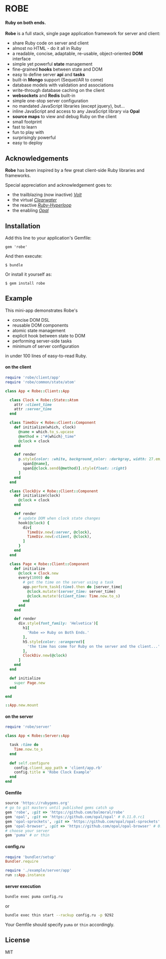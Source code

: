 # ROBE

#### Ruby on both ends.

**Robe** is a full stack, single page application framework for server and client:  

- share Ruby code on server and client
- almost no HTML - do it all in Ruby
- a readable, concise, adaptable, re-usable, object-oriented **DOM** interface
- simple yet powerful **state** management
- fine-grained **hooks** between state and DOM   
- easy to define server **api** and **tasks** 
- built-in **Mongo** support (Sequel/AR to come)
- database models with validation and associations 
- write-through database caching on the client 
- **websockets** and **Redis** built-in  
- simple one-stop server configuration
- no mandated JavaScript libraries (except jquery), but...
- inline JavaScript and access to any JavaScript library via **Opal** 
- **source maps** to view and debug Ruby on the client
- small footprint
- fast to learn
- fun to play with
- surprisingly powerful
- easy to deploy
 
## Acknowledgements

**Robe** has been inspired by a few great client-side Ruby libraries and frameworks. 

Special appreciation and acknowledgement goes to:

- the trailblazing (now inactive) [*Volt*](https://github.com/voltrb/volt) 
- the virtual [*Clearwater*](https://github.com/clearwater-rb)
- the reactive [*Ruby-Hyperloop*](http://ruby-hyperloop.org)
- the enabling [*Opal*](http://opalrb.com/) 

## Installation

Add this line to your application's Gemfile:

    gem 'robe'

And then execute:

    $ bundle

Or install it yourself as:

    $ gem install robe


## Example

This mini-app demonstrates Robe's

- concise DOM DSL
- reusable DOM components
- atomic state management
- explicit hook between state to DOM
- performing server-side tasks 
- minimum of server configuration

in under 100 lines of easy-to-read Ruby.

#### on the client

```ruby
require 'robe/client/app'
require 'robe/common/state/atom'

class App < Robe::Client::App

  class Clock < Robe::State::Atom
    attr :client_time
    attr :server_time
  end

  class TimeDiv < Robe::Client::Component
    def initialize(which, clock)
      @name = which.to_s.upcase
      @method = :"#{which}_time"
      @clock = clock
    end

    def render
      p.style(color: :white, background_color: :darkgray, width: 27.em, padding: 0.5.em)[
        span[@name],
        span[@clock.send(@method)].style(float: :right)
      ]
    end
  end

  class ClockDiv < Robe::Client::Component
    def initialize(clock)
      @clock = clock
    end

    def render
      # update DOM when clock state changes
      hook(@clock) {
        div[
          TimeDiv.new(:server, @clock),
          TimeDiv.new(:client, @clock),
        ]
      }
    end
  end

  class Page < Robe::Client::Component
    def initialize
      @clock = Clock.new
      every(1000) do
        # get the time on the server using a task
        app.perform_task(:time).then do |server_time|
          @clock.mutate!(server_time: server_time)
          @clock.mutate!(client_time: Time.now.to_s)
        end
      end
    end

    def render
      div.style(font_family: 'Helvetica')[
        h1[
          'Robe => Ruby on Both Ends.'
        ],
        h5.style(color: :orangered)[
          'the time has come for Ruby on the server and the client...'.upcase
        ],
        ClockDiv.new(@clock)
      ]
    end
  end

  def initialize
    super Page.new
  end

end

::App.new.mount

```

#### on the server

```ruby
require 'robe/server'

class App < Robe::Server::App

  task :time do
    Time.now.to_s
  end
  
  def self.configure
    config.client_app_path = 'client/app.rb'
    config.title = 'Robe Clock Example'
  end
end
```

#### Gemfile

```ruby
source 'https://rubygems.org'
# go to git masters until published gems catch up
gem 'robe', :git => 'https://github.com/balmoral/robe'
gem 'opal', :git => 'https://github.com/opal/opal' # 0.11.0.rc1
gem 'opal-sprockets', :git => 'https://github.com/opal/opal-sprockets' # for opal 0.11.0.rc1
gem 'opal-browser', :git => 'https://github.com/opal/opal-browser' # 0.2.0 
# choose your server
gem 'puma' # or thin

```

#### config.ru

```ruby
require 'bundler/setup'
Bundler.require

require './example/server/app'
run ::App.instance
```

#### server execution

```sh
bundle exec puma config.ru
```

or

```sh
bundle exec thin start --rackup config.ru -p 9292
```

Your Gemfile should specify `puma` or `thin` accordingly.

## License

MIT


